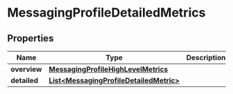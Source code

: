 

# MessagingProfileDetailedMetrics


## Properties

Name | Type | Description | Notes
------------ | ------------- | ------------- | -------------
**overview** | [**MessagingProfileHighLevelMetrics**](MessagingProfileHighLevelMetrics.md) |  |  [optional]
**detailed** | [**List&lt;MessagingProfileDetailedMetric&gt;**](MessagingProfileDetailedMetric.md) |  |  [optional]



